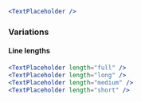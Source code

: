 ```jsx
<TextPlaceholder />
```

### Variations

#### Line lengths
```jsx
<TextPlaceholder length="full" />
<TextPlaceholder length="long" />
<TextPlaceholder length="medium" />
<TextPlaceholder length="short" />
```